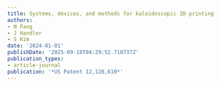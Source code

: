 ```yaml
---
title: Systems, devices, and methods for kaleidoscopic 3D printing
authors:
- N Fang
- J Handler
- S Kim
date: '2024-01-01'
publishDate: '2025-09-18T04:29:52.710737Z'
publication_types:
- article-journal
publication: '*US Patent 12,128,610*'
---
```

